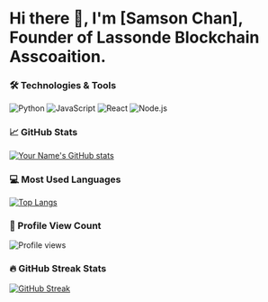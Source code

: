 # Hi there 👋, I'm [Samson Chan], Founder of Lassonde Blockchain Asscoaition.

### 🛠️ Technologies & Tools

![Python](https://img.shields.io/badge/-Python-3776AB?style=flat-square&logo=python&logoColor=white)
![JavaScript](https://img.shields.io/badge/-JavaScript-F7DF1E?style=flat-square&logo=javascript&logoColor=black)
![React](https://img.shields.io/badge/-React-61DAFB?style=flat-square&logo=react&logoColor=black)
![Node.js](https://img.shields.io/badge/-Node.js-339933?style=flat-square&logo=node.js&logoColor=white)
<!-- Add or remove any technologies or tools you're familiar with -->

### 📈 GitHub Stats

[![Your Name's GitHub stats](https://github-readme-stats.vercel.app/api?username=samsoncn&count_private=true&show_icons=true&theme=radical)](https://github.com/anuraghazra/github-readme-stats)

### 💻 Most Used Languages

[![Top Langs](https://github-readme-stats.vercel.app/api/top-langs/?username=samsoncn&layout=compact&theme=radical)](https://github.com/anuraghazra/github-readme-stats)

### 🎯 Profile View Count

![Profile views](https://komarev.com/ghpvc/?username=samsoncn&color=blueviolet&style=flat-square)

### 🔥 GitHub Streak Stats

[![GitHub Streak](https://github-readme-streak-stats.herokuapp.com/?user=samsoncn&theme=radical)](https://github.com/DenverCoder1/github-readme-streak-stats)

